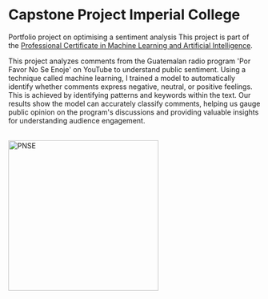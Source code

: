 # Capstone Project Imperial College
Portfolio project on optimising a sentiment analysis
This project is part of the [Professional Certificate in Machine Learning and Artificial Intelligence](https://execed-online.imperial.ac.uk/professional-certificate-ml-ai).

This project analyzes comments from the Guatemalan radio program 'Por Favor No Se Enoje' on YouTube to understand public sentiment. Using a technique called machine learning, I trained a model to automatically identify whether comments express negative, neutral, or positive feelings. This is achieved by identifying patterns and keywords within the text. Our results show the model can accurately classify comments, helping us gauge public opinion on the program's discussions and providing valuable insights for understanding audience engagement.

<br>
<img src="https://d3t3ozftmdmh3i.cloudfront.net/staging/podcast_uploaded_nologo/38787924/38787924-1692912103476-5d4d01e3065b5.jpg" alt="PNSE" width="300" height="300">
<br>
